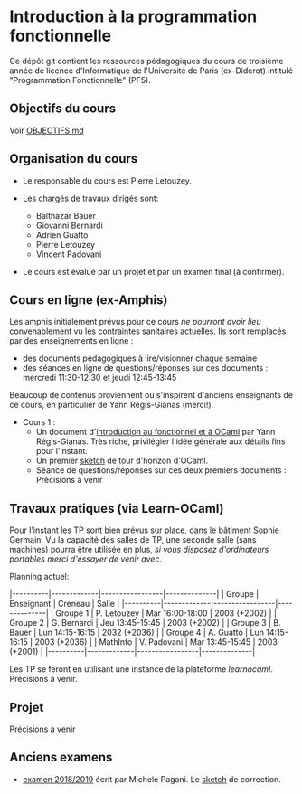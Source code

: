 # Introduction à la programmation fonctionnelle

Ce dépôt git contient les ressources pédagogiques du cours de troisième
année de licence d'Informatique de l'Université de Paris (ex-Diderot) intitulé
"Programmation Fonctionnelle" (PF5).

## Objectifs du cours

Voir [OBJECTIFS.md](OBJECTIFS.md)

## Organisation du cours

- Le responsable du cours est Pierre Letouzey. 

- Les chargés de travaux dirigés sont:
  - Balthazar Bauer
  - Giovanni Bernardi
  - Adrien Guatto
  - Pierre Letouzey
  - Vincent Padovani

- Le cours est évalué par un projet et par un examen final (à confirmer).

## Cours en ligne (ex-Amphis)

Les amphis initialement prévus pour ce cours *ne pourront avoir lieu* convenablement vu les contraintes sanitaires actuelles.
Ils sont remplacés par des enseignements en ligne :
  - des documents pédagogiques à lire/visionner chaque semaine
  - des séances en ligne de questions/réponses sur ces documents : mercredi 11:30-12:30 et jeudi 12:45-13:45

Beaucoup de contenus proviennent ou s'inspirent d'anciens enseignants de ce cours, en particulier de Yann Régis-Gianas (merci!).

- Cours 1 :
  - Un document d'[introduction au fonctionnel et à OCaml](slides/cours-01-yann.pdf) par Yann Régis-Gianas. 
    Très riche, privilégier l'idée générale aux détails fins pour l'instant.
  - Un premier [sketch](https://sketch.sh/s/agM8OE0PPCmcU0oO9GPWBa/) de tour d'horizon d'OCaml.
  - Séance de questions/réponses sur ces deux premiers documents : Précisions à venir


## Travaux pratiques (via Learn-OCaml)

Pour l'instant les TP sont bien prévus sur place, dans le bâtiment Sophie Germain.
Vu la capacité des salles de TP, une seconde salle (sans machines) pourra être utilisée
en plus, *si vous disposez d'ordinateurs portables merci d'essayer de venir avec*.

Planning actuel:

|----------|-------------|-----------------|--------------|
| Groupe   | Enseignant  | Creneau         | Salle        |
|----------|-------------|-----------------|--------------|
| Groupe 1 | P. Letouzey | Mar 16:00-18:00 | 2003 (+2002) |
| Groupe 2 | G. Bernardi | Jeu 13:45-15:45 | 2003 (+2002) |
| Groupe 3 | B. Bauer    | Lun 14:15-16:15 | 2032 (+2036) |
| Groupe 4 | A. Guatto   | Lun 14:15-16:15 | 2003 (+2036) |
| MathInfo | V. Padovani | Mar 13:45-15:45 | 2003 (+2001) |
|----------|-------------|-----------------|--------------|

Les TP se feront en utilisant une instance de la plateforme *learnocaml*. Précisions à venir.

## Projet

Précisions à venir

## Anciens examens

- [examen 2018/2019](exams/examen1819.pdf) écrit par Michele Pagani.
  Le [sketch](https://sketch.sh/s/dgfrHHkNzdUuf3VYTRO3Vy/) de correction.
